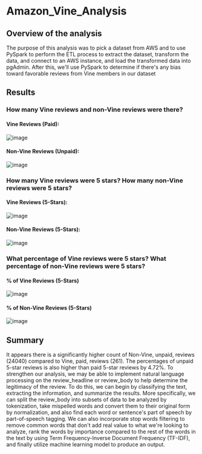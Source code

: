 # Amazon_Vine_Analysis

## Overview of the analysis

The purpose of this analysis was to pick a dataset from AWS and to use PySpark to perform the ETL process to extract the dataset, transform the data, and connect to an AWS instance, and load the transformed data into pgAdmin. After this, we'll use PySpark to determine if there's any bias toward favorable reviews from Vine members in our dataset

## Results

### How many Vine reviews and non-Vine reviews were there?

#### Vine Reviews (Paid):

![image](https://user-images.githubusercontent.com/89496798/152723290-607c06b3-6a48-404e-9358-ef68b37230ba.png)

#### Non-Vine Reviews (Unpaid):

![image](https://user-images.githubusercontent.com/89496798/152723317-b7a97a73-5826-4189-a320-72d721e1f3c9.png)

### How many Vine reviews were 5 stars? How many non-Vine reviews were 5 stars?

#### Vine Reviews (5-Stars):

![image](https://user-images.githubusercontent.com/89496798/152723409-cc6b2d3c-acf4-4d9e-bb1d-131786f188f8.png)

#### Non-Vine Reviews (5-Stars):

![image](https://user-images.githubusercontent.com/89496798/152723395-3964b463-f969-456e-9583-f4ba5bd8c292.png)

### What percentage of Vine reviews were 5 stars? What percentage of non-Vine reviews were 5 stars?

#### % of Vine Reviews (5-Stars)

![image](https://user-images.githubusercontent.com/89496798/152723454-db149b84-0509-423c-b7a8-177c57773fa6.png)

#### % of Non-Vine Reviews (5-Stars)

![image](https://user-images.githubusercontent.com/89496798/152723476-decd5fba-bed3-40fe-936f-01566fca2fc8.png)

## Summary

It appears there is a significantly higher count of Non-Vine, unpaid, reviews (24040) compared to Vine, paid, reviews (261).
The percentages of unpaid 5-star reviews is also higher than paid 5-star reviews by 4.72%. To strengthen our analysis, we may be able to implement natural language processing on the review_headline or review_body to help determine the legitimacy of the review. To do this, we can begin by classifying the text, extracting the information, and summarize the results. More specifically, we can split the review_body into subsets of data to be analyzed by tokenization, take mispelled words and convert them to their original form by normalization, and also find each word or sentence's part of speech by part-of-speech tagging. We can also incorporate stop words filtering to remove common words that don't add real value to what we're looking to analyze, rank the words by importance compared to the rest of the words in the text by using Term Frequency-Inverse Document Frequency (TF-IDF), and finally utilize machine learning model to produce an output.
